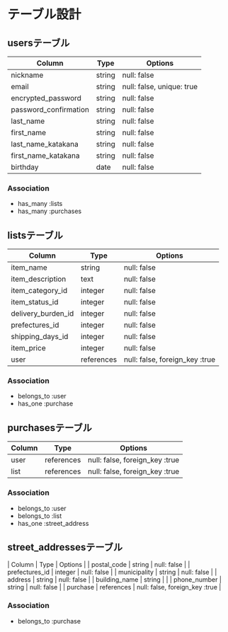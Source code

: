 # テーブル設計


## usersテーブル

| Column                | Type          | Options                      |
|-----------------------|---------------|------------------------------|
| nickname              | string        | null: false                  |
| email                 | string        | null: false, unique: true    |
| encrypted_password    | string        | null: false                  |
| password_confirmation | string        | null: false                  |
| last_name             | string        | null: false                  |
| first_name            | string        | null: false                  |
| last_name_katakana    | string        | null: false                  |
| first_name_katakana   | string        | null: false                  |
| birthday              | date          | null: false                  |


### Association

- has_many :lists
- has_many :purchases


## listsテーブル

| Column                | Type          | Options                          |
|-----------------------|---------------|----------------------------------|
| item_name             | string        | null: false                      |
| item_description      | text          | null: false                      |
| item_category_id      | integer       | null: false                      |
| item_status_id        | integer       | null: false                      |
| delivery_burden_id    | integer       | null: false                      |
| prefectures_id        | integer       | null: false                      |
| shipping_days_id      | integer       | null: false                      |
| item_price            | integer       | null: false                      |
| user                  | references    | null: false, foreign_key :true   |

### Association

- belongs_to :user
- has_one :purchase


## purchasesテーブル

| Column                | Type          | Options                          |
|-----------------------|---------------|----------------------------------|
| user                  | references    | null: false, foreign_key :true   |
| list                  | references    | null: false, foreign_key :true   |

### Association

- belongs_to :user
- belongs_to :list
- has_one :street_address


## street_addressesテーブル

| Column                | Type          | Options                          |
| postal_code           | string        | null: false                      |
| prefectures_id        | integer       | null: false                      |
| municipality          | string        | null: false                      |
| address               | string        | null: false                      |
| building_name         | string        |                                  |
| phone_number          | string        | null: false                      |
| purchase              | references    | null: false, foreign_key :true   |

### Association

- belongs_to :purchase
